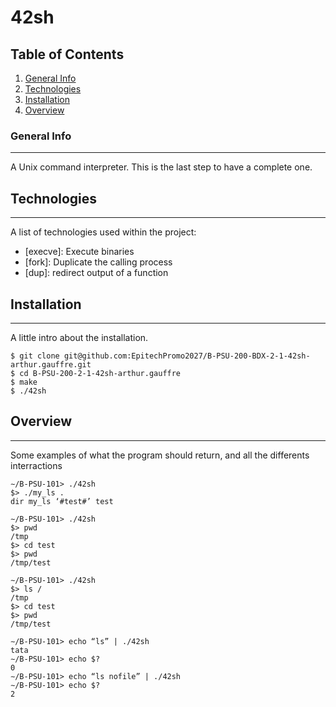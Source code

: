 # 42sh
## Table of Contents
1. [General Info](#general-info)
2. [Technologies](#technologies)
3. [Installation](#installation)
4. [Overview](#Overview)

### General Info
***
A Unix command interpreter. This is the last step to have a complete one.

## Technologies
***
A list of technologies used within the project:
* [execve]: Execute binaries
* [fork]: Duplicate the calling process
* [dup]: redirect output of a function

## Installation
***
A little intro about the installation. 
```
$ git clone git@github.com:EpitechPromo2027/B-PSU-200-BDX-2-1-42sh-arthur.gauffre.git
$ cd B-PSU-200-2-1-42sh-arthur.gauffre
$ make
$ ./42sh
```

## Overview
***
Some examples of what the program should return, and all the differents interractions
```
∼/B-PSU-101> ./42sh
$> ./my_ls .
dir my_ls ‘#test#’ test
```

```
∼/B-PSU-101> ./42sh
$> pwd
/tmp
$> cd test
$> pwd
/tmp/test
```

```
∼/B-PSU-101> ./42sh
$> ls /
/tmp
$> cd test
$> pwd
/tmp/test
```

```
∼/B-PSU-101> echo “ls” | ./42sh
tata
∼/B-PSU-101> echo $?
0
∼/B-PSU-101> echo “ls nofile” | ./42sh
∼/B-PSU-101> echo $?
2
```